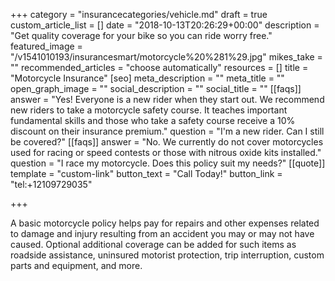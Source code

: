 +++
category = "insurancecategories/vehicle.md"
draft = true
custom_article_list = []
date = "2018-10-13T20:26:29+00:00"
description = "Get quality coverage for your bike so you can ride worry free."
featured_image = "/v1541010193/insurancesmart/motorcycle%20%281%29.jpg"
mikes_take = ""
recommended_articles = "choose automatically"
resources = []
title = "Motorcycle Insurance"
[seo]
meta_description = ""
meta_title = ""
open_graph_image = ""
social_description = ""
social_title = ""
[[faqs]]
answer = "Yes! Everyone is a new rider when they start out. We recommend new riders to take a motorcycle safety course. It teaches important fundamental skills and those who take a safety course receive a 10% discount on their insurance premium."
question = "I'm a new rider. Can I still be covered?"
[[faqs]]
answer = "No. We currently do not cover motorcycles used for racing or speed contests or those with nitrous oxide kits installed."
question = "I race my motorcycle. Does this policy suit my needs?"
[[quote]]
template = "custom-link"
button_text = "Call Today!"
button_link = "tel:+12109729035"

+++

A basic motorcycle policy helps pay for repairs and other expenses related to damage and injury resulting from an accident you may or may not have caused. Optional additional coverage can be added for such items as roadside assistance, uninsured motorist protection, trip interruption, custom parts and equipment, and more.

